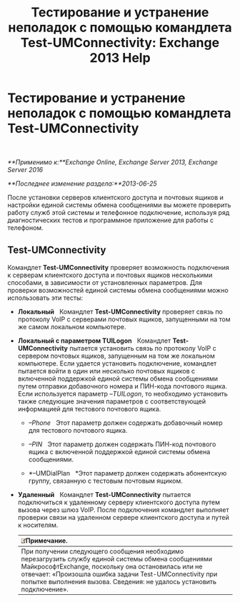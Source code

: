 ﻿---
title: 'Тестирование и устранение неполадок с помощью командлета Test-UMConnectivity: Exchange 2013 Help'
TOCTitle: Тестирование и устранение неполадок с помощью командлета Test-UMConnectivity
ms:assetid: 08e67a99-e37f-4afd-bd58-455b62580af7
ms:mtpsurl: https://technet.microsoft.com/ru-ru/library/Aa995978(v=EXCHG.150)
ms:contentKeyID: 56271225
ms.date: 05/22/2018
mtps_version: v=EXCHG.150
ms.translationtype: MT
---

# Тестирование и устранение неполадок с помощью командлета Test-UMConnectivity

 

_**Применимо к:**Exchange Online, Exchange Server 2013, Exchange Server 2016_

_**Последнее изменение раздела:**2013-06-25_

После установки серверов клиентского доступа и почтовых ящиков и настройки единой системы обмена сообщениями вы можете проверить работу служб этой системы и телефонное подключение, используя ряд диагностических тестов и программное приложение для работы с телефоном.

## Test-UMConnectivity

Командлет **Test-UMConnectivity** проверяет возможность подключения к серверам клиентского доступа и почтовых ящиков несколькими способами, в зависимости от установленных параметров. Для проверки возможностей единой системы обмена сообщениями можно использовать эти тесты:

  - **Локальный**   Командлет **Test-UMConnectivity** проверяет связь по протоколу VoIP с серверами почтовых ящиков, запущенными на том же самом локальном компьютере.

  - **Локальный с параметром TUILogon**   Командлет **Test-UMConnectivity** пытается установить связь по протоколу VoIP с сервером почтовых ящиков, запущенным на том же локальном компьютере. Если удается установить подключение, командлет пытается войти в один или несколько почтовых ящиков с включенной поддержкой единой системы обмена сообщениями путем отправки добавочного номера и ПИН-кода почтового ящика. Если используется параметр *–TUILogon*, то необходимо установить также следующие значения параметров с соответствующей информацией для тестового почтового ящика.
    
      - *–Phone*   Этот параметр должен содержать добавочный номер для тестового почтового ящика.
    
      - *–PIN*   Этот параметр должен содержать ПИН-код почтового ящика с включенной поддержкой единой системы обмена сообщениями.
    
      - *–UMDialPlan   *Этот параметр должен содержать абонентскую группу, связанную с тестовым почтовым ящиком.

  - **Удаленный**   Командлет **Test-UMConnectivity** пытается подключиться к удаленному серверу клиентского доступа путем вызова через шлюз VoIP. После подключения командлет выполняет проверки связи на удаленном сервере клиентского доступа и путей к носителям.
    
    <table>
    <thead>
    <tr class="header">
    <th><img src="images/JJ126620.note(EXCHG.150).gif" title="Примечание" alt="Примечание" />Примечание.</th>
    </tr>
    </thead>
    <tbody>
    <tr class="odd">
    <td>При получении следующего сообщения необходимо перезагрузить службу единой системы обмена сообщениями МайкрософтExchange, поскольку она остановилась или не отвечает: «Произошла ошибка задачи Test-UMConnectivity при попытке выполнения вызова. Сведения: не удалось установить подключение».</td>
    </tr>
    </tbody>
    </table>

